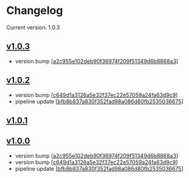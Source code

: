 # Changelog
Current version: 1.0.3


## [v1.0.3](https://github.com/judemanutd/nextjs-lambda/releases/tag/v1.0.2...v1.0.3)

* version bump [[a2c955e102deb90f36974f209f51349d6b8868a3](https://github.com/judemanutd/nextjs-lambda/commit/a2c955e102deb90f36974f209f51349d6b8868a3)]


## [v1.0.2](https://github.com/judemanutd/nextjs-lambda/releases/tag/v1.0.1...v1.0.2)

* version bump [[c649d1a3126a5e32f37ec22e57059a24fa63d9c9](https://github.com/judemanutd/nextjs-lambda/commit/c649d1a3126a5e32f37ec22e57059a24fa63d9c9)]
* pipeline update [[bfb8b837a830f352fad98a086d80fb2535036675](https://github.com/judemanutd/nextjs-lambda/commit/bfb8b837a830f352fad98a086d80fb2535036675)]


## [v1.0.1](https://github.com/judemanutd/nextjs-lambda/releases/tag/v1.0.0...v1.0.1)



## [v1.0.0](https://github.com/judemanutd/nextjs-lambda/releases/tag/v1.0.0)

* version bump [[a2c955e102deb90f36974f209f51349d6b8868a3](https://github.com/judemanutd/nextjs-lambda/commit/a2c955e102deb90f36974f209f51349d6b8868a3)]
* version bump [[c649d1a3126a5e32f37ec22e57059a24fa63d9c9](https://github.com/judemanutd/nextjs-lambda/commit/c649d1a3126a5e32f37ec22e57059a24fa63d9c9)]
* pipeline update [[bfb8b837a830f352fad98a086d80fb2535036675](https://github.com/judemanutd/nextjs-lambda/commit/bfb8b837a830f352fad98a086d80fb2535036675)]
